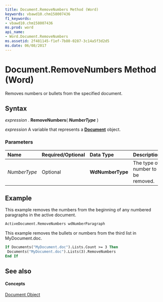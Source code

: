 ```yaml
---
title: Document.RemoveNumbers Method (Word)
keywords: vbawd10.chm158007436
f1_keywords:
- vbawd10.chm158007436
ms.prod: word
api_name:
- Word.Document.RemoveNumbers
ms.assetid: 2f481145-f1ef-7b80-0287-3c14a5f3d2d5
ms.date: 06/08/2017
---
```



# Document.RemoveNumbers Method (Word)

Removes numbers or bullets from the specified document.


## Syntax

 _expression_ . **RemoveNumbers**( **_NumberType_** )

 _expression_ A variable that represents a **[Document](Word.Document.md)** object.


### Parameters



|**Name**|**Required/Optional**|**Data Type**|**Description**|
|:-----|:-----|:-----|:-----|
| _NumberType_|Optional| **WdNumberType**|The type of number to be removed.|

## Example

This example removes the numbers from the beginning of any numbered paragraphs in the active document.


```vb
ActiveDocument.RemoveNumbers wdNumberParagraph
```

This example removes the bullets or numbers from the third list in MyDocument.doc.




```vb
If Documents("MyDocument.doc").Lists.Count >= 3 Then 
 Documents("MyDocument.doc").Lists(3).RemoveNumbers 
End If
```


## See also


#### Concepts


[Document Object](Word.Document.md)

